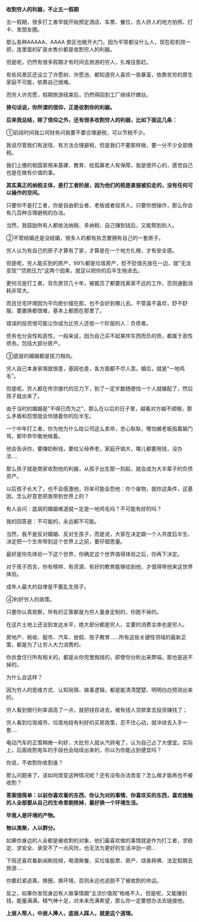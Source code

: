 



 **收割穷人的利器，不止五一假期**

五一假期，很多打工者早就开始预定酒店、车票、餐位，去人挤人的地方拍照、打卡、发朋友圈。

那么各种AAAAA、AAAA 景区也敞开大门，因为平常都没什么人，现在趁机捞一把，连里面的矿泉水售价都是收割穷人的利器。

但是呢，仍然有很多假期才有时间去旅游的穷人，扎堆往那赶。

有些风景区还设立了许愿树、许愿池、都知道穷人喜欢一夜暴富，依靠贫穷的原生家庭不可能，依靠自己很难。

而穷人许完愿，假期旅游结束后，仍然得回到工厂继续拧螺丝。

**换句话说，你所谓的信仰，正是收割你的利器。**

**后来我总结，除了信仰之外，还有很多收割穷人的利器，比如下面这几条：**

①前段时间我公司财务问我要不要合理避税，可以节税不少。

我说尽管我们有途径、有方法合理避税，但是我们不要那样做，要一分不少全部缴税。

我们上缴的税国家用来基建、教育、给孤寡老人有保障，我是很开心的，感觉自己也是在做有价值的事。

**其实真正的纳税主体，是打工者阶层，因为他们的税是直接被扣走的，没有任何可以操作的空间。**

只要你不是打工者，你是自由职业者、老板或者投资人，只要你想操作，那么你会有几百种合理避税的办法。

当然，我鼓励所有人都依法纳税、多纳税、自己赚到钱后，又能帮到别人。

②不管结婚还是没结婚，很多人的都有执念要拥有自己的一套房子。

穷人认为有自己的房子才算有了家，才算是在一个地方扎根，才有安全感。

但是呢，穷人能买到的房产，99%都是垃圾房产，贬不贬值先放在一边，就“无法变现”“贷款压力”这两个因素，就足以把你的后半生拖进去。

更何况是打工者，背负房贷几十年，被裁员了都要找离家不远的工作，否则通勤消耗非常大。

而且住宅环境因为平均房价摆在那，也不会好到哪儿去。不管喜不喜欢，舒不舒服，要置换都很难，基本上都困在那里了。

错误的投资很可能让你成为比穷人还低一个阶层的人：负债者。

债务也分良性和恶性，一般来说，因为自己买不起某样东西而负的债，都属于恶性债务。包括大部分房产。

③底层的婚姻都是拔刀相向。

穷人自己本身家境就很差，基因也差，各方面都不尽人意。婚后，就是“一地鸡毛”。

但是呢，穷人都在传宗接代的压力下，到了一定岁数随便找一个人就婚配了，然后孩子就出来了。

由于当时的婚姻是“不得已而为之”，那么在以后的日子里，越看对方越不顺眼，那么矛盾和怨恨就会伴随着你的后半生。

一个中年打工者，你为他为什么给公司这么卖命，忠心耿耿，哪怕被老板指着脑门骂，都毕恭毕敬地候着。

他会告诉你，要赚奶粉钱，要给父母养老，家庭开销大，哪儿都要用钱，没办法....

那么孩子就是商家收割他的利器，从孩子出生那一刻起，就会成为大半辈子的负债资产。

以后孩子长大了，也不会感激他，将来可能会怨他：你个废物，就你这条件，这基因，怎么好意思把我带到世界上的？

有人会问：底层的婚姻难道就一定是一地鸡毛吗？不可能有好的吗？

我的回答是：不可能的，永远都不可能。

当然，我不是反对婚姻、反对生孩子，而是说，大家在决定跟一个人共度后半生、决定把一个生命带到这个世界上之前，要仔细思量。

最好是你先体验一下这个世界，你确定这个世界值得体验之后，你再下决定。

对于孩子而言，你有榜样、有资源、有好的教育能够给到他，才值得带他来这世界体验。

成年人最大的自律是不要乱生孩子。

④利好穷人的政策。

只要你认真观察，所有的正策都是为穷人量身定制的，你跑不掉的。

在这片土地上还没到发达水平，绝大部分都是穷人，主要的消费主体也是穷人。

房地产、税收、股市、汽车、放假、孩子教育……所有这些关键性领域的最新正策，都是为了让穷人大力消费的。

你衣食住行所有相关的，都是从你兜里掏钱的，即使你分析出来弊端，那也是逃不掉的。

为什么会这样？

因为穷人的思维方式、认知局限、做事逻辑，都是能清清楚楚、明明白白预测出来的。

穷人看到银行利率调高了一点，就把钱存进去，被有钱人贷款拿去投资赚钱了；

穷人看到垃圾城市、垃圾地段有利好的买房政策，忍不住心动，就冲进去入手一套....

电动汽车的正策稍微一利好，大批穷人就从汽转电了，认为自己占了大便宜。实际上，后面收割电车的手段也会陆续出来的，你以为你能占到便宜吗？

你说，不收割你收割谁？

那么问题来了，该如何改变这种情况呢？还有没有办法改变？怎么做才能再也不被收割？

**答案很简单：以前你喜欢看的东西、你认为对的事情、你喜欢买的东西，喜欢接触的人全部要从自己的生命里剔除掉，最好换一个环境生活。**

**毕竟人是环境的产物。**

**物以类聚，人以群分。**

如果你身边的人全都是被收割的对象，他们最喜欢做的事情就是作为打工者，求稳定、求安全、承受不了一点风险，也无法为更好的生活冲劲一把...

下班还喜欢看新闻刷视频，喝酒聚餐、买垃圾股票、房产、烧香拜佛、法定假期去旅游....

你要赶紧逃离，换圈，换环境，否则永远也逃脱不了被收割的命运。

反之，如果你发现身边有人做事情跟“主流价值观”格格不入，但是呢，又能赚到钱，能量满满，精气神十足，对未来充满希望，那么你一定要想办法去链接他。

**上层人帮人，中层人捧人，底层人踩人，就是这个道理。**





